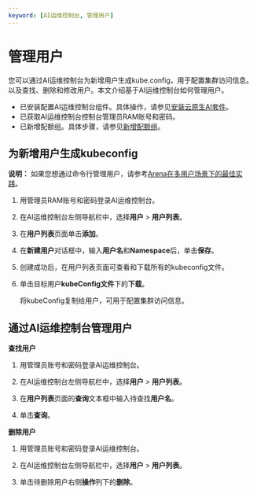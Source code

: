 ```yaml
---
keyword: [AI运维控制台, 管理用户]
---
```


# 管理用户

您可以通过AI运维控制台为新增用户生成kube.config，用于配置集群访问信息。以及查找、删除和修改用户。本文介绍基于AI运维控制台如何管理用户。

-   已安装配置AI运维控制台组件。具体操作，请参见[安装云原生AI套件](/cn.zh-CN/云原生AI用户指南/环境准备/安装云原生AI套件.md)。
-   已获取AI运维控制台控制台管理员RAM账号和密码。
-   已新增配额组。具体步骤，请参见[新增配额组](/cn.zh-CN/云原生AI用户指南/AI运维控制台/管理弹性配额组.md)。

## 为新增用户生成kubeconfig

**说明：** 如果您想通过命令行管理用户，请参考[Arena在多用户场景下的最佳实践](/cn.zh-CN/解决方案/AI解决方案/Arena在多用户场景下的最佳实践.md)。

1.  用管理员RAM账号和密码登录AI运维控制台。

2.  在AI运维控制台左侧导航栏中，选择**用户** \> **用户列表**。

3.  在**用户列表**页面单击**添加**。

4.  在**新建用户**对话框中，输入**用户名**和**Namespace**后，单击**保存**。

5.  创建成功后，在用户列表页面可查看和下载所有的kubeconfig文件。

6.  单击目标用户**kubeConfig文件**下的**下载**。

    将kubeConfig复制给用户，可用于配置集群访问信息。


## 通过AI运维控制台管理用户

**查找用户**

1.  用管理员账号和密码登录AI运维控制台。

2.  在AI运维控制台左侧导航栏中，选择**用户** \> **用户列表**。

3.  在**用户列表**页面的**查询**文本框中输入待查找**用户名**。

4.  单击**查询**。


**删除用户**

1.  用管理员账号和密码登录AI运维控制台。

2.  在AI运维控制台左侧导航栏中，选择**用户** \> **用户列表**。

3.  单击待删除用户右侧**操作**列下的**删除**。



